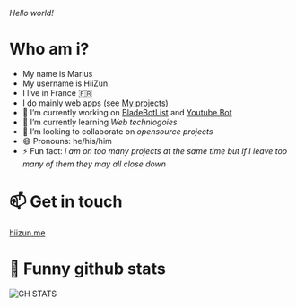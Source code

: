 *Hello world!*

# Who am i?

- My name is Marius
- My username is HiiZun
- I live in France 🇫🇷
- I do mainly web apps (see [My projects](#projects))
- 🔭 I’m currently working on [BladeBotList](https://bladebotlist.xyz) and [Youtube Bot](https://top.gg/bot/486948160124485642)
- 🌱 I’m currently learning *Web technlogoies*
- 👯 I’m looking to collaborate on *opensource projects*
- 😄 Pronouns: he/his/him
- ⚡ Fun fact: *i am on too many projects at the same time but if I leave too many of them they may all close down*

# 📫 Get in touch

[hiizun.me](https://hiizun.me)

# 🔭 Funny github stats

![GH STATS](https://github-readme-stats.vercel.app/api?username=HiiZun&show_icons=true&count_private=true)

<!--
**HiiZun/HiiZun** is a ✨ _special_ ✨ repository because its `README.md` (this file) appears on your GitHub profile.

Here are some ideas to get you started:

- 🔭 I’m currently working on ...
- 🌱 I’m currently learning ...
- 👯 I’m looking to collaborate on ...
- 🤔 I’m looking for help with ...
- 💬 Ask me about ...
- 📫 How to reach me: ...
- 😄 Pronouns: ...
- ⚡ Fun fact: ...
-->
